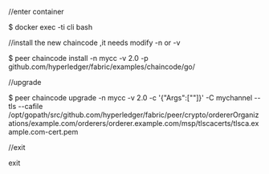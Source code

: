 //enter container

$ docker exec -ti cli bash

//install the new chaincode ,it needs modify -n or -v

$ peer chaincode install -n mycc -v 2.0 -p github.com/hyperledger/fabric/examples/chaincode/go/ 

//upgrade

$ peer chaincode upgrade -n mycc -v 2.0 -c '{"Args":[""]}' -C mychannel --tls --cafile /opt/gopath/src/github.com/hyperledger/fabric/peer/crypto/ordererOrganizations/example.com/orderers/orderer.example.com/msp/tlscacerts/tlsca.example.com-cert.pem

//exit

exit